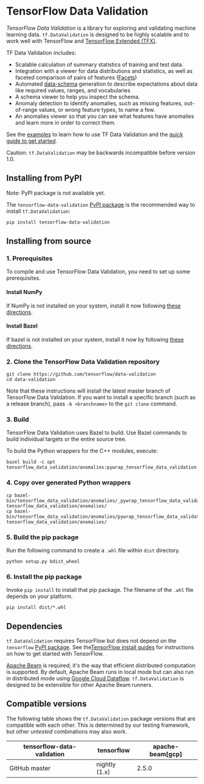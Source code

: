 # TensorFlow Data Validation

*TensorFlow Data Validation* is a library for exploring and validating
machine learning data. `tf.DataValidation` is designed to be highly scalable
and to work well with TensorFlow and [TensorFlow Extended (TFX)](https://www.tensorflow.org/tfx).

TF Data Validation includes:

*    Scalable calculation of summary statistics of training and test data.
*    Integration with a viewer for data distributions and statistics, as well
     as faceted comparison of pairs of features ([Facets](https://github.com/PAIR-code/facets))
*    Automated [data-schema](https://github.com/tensorflow/metadata/blob/master/tensorflow_metadata/proto/v0/schema.proto)
     generation to describe expectations about data
     like required values, ranges, and vocabularies
*    A schema viewer to help you inspect the schema.
*    Anomaly detection to identify anomalies, such as missing features,
     out-of-range values, or wrong feature types, to name a few.
*    An anomalies viewer so that you can see what features have anomalies and
     learn more in order to correct them.

See the [examples](https://github.com/tensorflow/data-validation/tree/master/examples)
to learn how to use TF Data Validation and the [quick guide to get started](https://github.com/tensorflow/data-validation/tree/master/g3doc/get_started.md).

Caution: `tf.DataValidation` may be backwards incompatible before version 1.0.

## Installing from PyPI

Note: PyPI package is not available yet.

The `tensorflow-data-validation`
[PyPI package](https://pypi.org/project/tensorflow-data-validation/) is the
recommended way to install `tf.DataValidation`:

```bash
pip install tensorflow-data-validation
```

## Installing from source

### 1. Prerequisites

To compile and use TensorFlow Data Validation, you need to set up some prerequisites.

#### Install NumPy

If NumPy is not installed on your system, install it now following [these
directions](https://www.scipy.org/scipylib/download.html).

#### Install Bazel

If bazel is not installed on your system, install it now by following [these
directions](https://bazel.build/versions/master/docs/install.html).

### 2. Clone the TensorFlow Data Validation repository

```shell
git clone https://github.com/tensorflow/data-validation
cd data-validation
```

Note that these instructions will install the latest master branch of TensorFlow
Data Validation. If you want to install a specific branch (such as a release branch),
pass `-b <branchname>` to the `git clone` command.

### 3. Build

TensorFlow Data Validation uses Bazel to build. Use Bazel commands to build individual
targets or the entire source tree.

To build the Python wrappers for the C++ modules, execute:

```shell
bazel build -c opt tensorflow_data_validation/anomalies:pywrap_tensorflow_data_validation
```

### 4. Copy over generated Python wrappers

```shell
cp bazel-bin/tensorflow_data_validation/anomalies/_pywrap_tensorflow_data_validation.so tensorflow_data_validation/anomalies/
cp bazel-bin/tensorflow_data_validation/anomalies/pywrap_tensorflow_data_validation.py tensorflow_data_validation/anomalies/
```

### 5. Build the pip package

Run the following command to create a `.whl` file within `dist` directory.

```shell
python setup.py bdist_wheel
```

### 6. Install the pip package

Invoke `pip install` to install that pip package. The filename of the `.whl` file depends on your platform.

```shell
pip install dist/*.whl
```

## Dependencies

`tf.DataValidation` requires TensorFlow but does not depend on the `tensorflow`
[PyPI package](https://pypi.org/project/tensorflow/). See the[TensorFlow install guides](https://www.tensorflow.org/install/)
for instructions on how to get started with TensorFlow.

[Apache Beam](https://beam.apache.org/) is required; it's the way that efficient
distributed computation is supported. By default, Apache Beam runs in local
mode but can also run in distributed mode using
[Google Cloud Dataflow](https://cloud.google.com/dataflow/).
`tf.DataValidation` is designed to be extensible for other Apache Beam runners.

## Compatible versions

The following table shows the `tf.DataValidation` package versions that are
compatible with each other. This is determined by our testing framework, but
other *untested* combinations may also work.

|tensorflow-data-validation                                                            |tensorflow    |apache-beam[gcp]|
|--------------------------------------------------------------------------------------|--------------|----------------|
|GitHub master |nightly (1.x) |2.5.0           |
